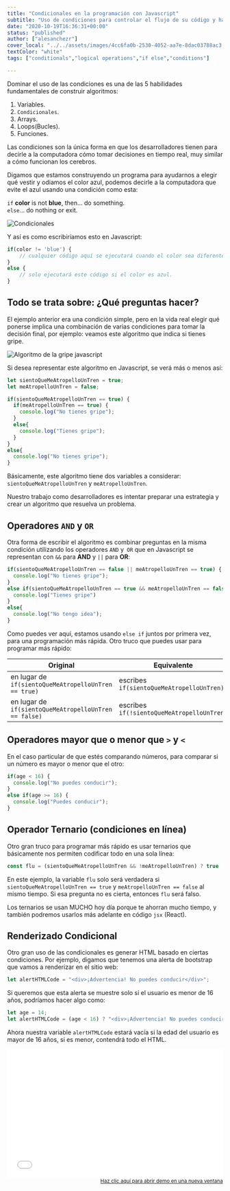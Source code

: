 ```yaml
---
title: "Condicionales en la programación con Javascript"
subtitle: "Uso de condiciones para controlar el flujo de su código y hacer que la computadora obedezca"
date: "2020-10-19T16:36:31+00:00"
status: "published"
author: ["alesanchezr"]
cover_local: "../../assets/images/4cc6fa0b-2530-4052-aa7e-8dac03788ac3.png"
textColor: "white"
tags: ["conditionals","logical operations","if else","conditions"]

---
```


Dominar el uso de las condiciones es una de las 5 habilidades fundamentales de construir algoritmos:

1. Variables.
2. `Condicionales`.
3. Arrays.
4. Loops(Bucles).
5. Funciones.

Las condiciones son la única forma en que los desarrolladores tienen para decirle a la computadora cómo tomar decisiones en tiempo real, muy similar a cómo funcionan los cerebros.

Digamos que estamos construyendo un programa para ayudarnos a elegir qué vestir y odiamos el color azul, podemos decirle a la computadora que evite el azul usando una condición como esta:
  
`if` **color** is not **blue**, then... do something.  
`else`... do nothing or exit.
  
![Condicionales](https://github.com/breatheco-de/content/blob/master/src/assets/images/e73b673e-d744-45a7-a1ed-61a1dae49560.png?raw=true)

Y así es como escribiríamos esto en Javascript:

```js
if(color != 'blue') {
    // cualquier código aquí se ejecutará cuando el color sea diferente del azul.
}
else {
    // solo ejecutará este código si el color es azul.
}
```

## Todo se trata sobre: ¿Qué preguntas hacer?

El ejemplo anterior era una condición simple, pero en la vida real elegir qué ponerse implica una combinación de varias condiciones para tomar la decisión final, por ejemplo: veamos este algoritmo que indica si tienes gripe.

![Algoritmo de la gripe javascript](https://github.com/breatheco-de/content/blob/master/src/assets/images/03ed6b76-0ee0-4b04-bd45-0fb58ae6f800.jpeg?raw=true)

Si desea representar este algoritmo en Javascript, se verá más o menos así:

```js
let sientoQueMeAtropelloUnTren = true;
let meAtropelloUnTren = false;

if(sientoQueMeAtropelloUnTren == true) {
  if(meAtropelloUnTren == true) {
    console.log("No tienes gripe");
  }
  else{
    console.log("Tienes gripe");
  }
}
else{
  console.log("No tienes gripe");
}
```

Básicamente, este algoritmo tiene dos variables a considerar: `sientoQueMeAtropelloUnTren` y `meAtropelloUnTren`.

Nuestro trabajo como desarrolladores es intentar preparar una estrategia y crear un algoritmo que resuelva un problema.

## Operadores `AND` y `OR`

Otra forma de escribir el algoritmo es combinar preguntas en la misma condición utilizando los operadores `AND` y` OR` que en Javascript se representan con `&&` para **AND** y `||` para **OR**:

```js
if(sientoQueMeAtropelloUnTren == false || meAtropelloUnTren == true) {
  console.log("No tienes gripe");
}
else if(sientoQueMeAtropelloUnTren == true && meAtropelloUnTren == false) {
  console.log("Tienes gripe")
}
else{
  console.log("No tengo idea");
}
```

Como puedes ver aquí, estamos usando `else if` juntos por primera vez, para una programación más rápida. Otro truco que puedes usar para programar más rápido:

| Original | Equivalente |
| --- | --- |
| en lugar de `if(sientoQueMeAtropelloUnTren == true)` | escribes `if(sientoQueMeAtropelloUnTren)`  |
| en lugar de `if(sientoQueMeAtropelloUnTren == false)` | escribes `if(!sientoQueMeAtropelloUnTren)` |

## Operadores mayor que o menor que `>` y `<`

En el caso particular de que estés comparando números, para comparar si un número es mayor o menor que el otro:

```js
if(age < 16) {
  console.log("No puedes conducir");
}
else if(age >= 16) {
  console.log("Puedes conducir");
}
```

## Operador Ternario (condiciones en línea)

Otro gran truco para programar más rápido es usar ternarios que básicamente nos permiten codificar todo en una sola línea:

```js
const flu = (sientoQueMeAtropelloUnTren && !meAtropelloUnTren) ? true : false;
```

En este ejemplo, la variable `flu` solo será verdadera si `sientoQueMeAtropelloUnTren == true` y `meAtropelloUnTren == false` al mismo tiempo. Si esa pregunta no es cierta, entonces `flu` será falso.

Los ternarios se usan MUCHO hoy día porque te ahorran mucho tiempo, y también podremos usarlos más adelante en código `jsx` (React).

## Renderizado Condicional

Otro gran uso de las condicionales es generar HTML basado en ciertas condiciones. Por ejemplo, digamos que tenemos una alerta de bootstrap que vamos a renderizar en el sitio web:

```js
let alertHTMLCode = "<div>¡Advertencia! No puedes conducir</div>";
```

Si queremos que esta alerta se muestre solo si el usuario es menor de 16 años, podríamos hacer algo como:

```js
let age = 14;
let alertHTMLCode = (age < 16) ? "<div>¡Advertencia! No puedes conducir</div>" : "";
```

Ahora nuestra variable `alertHTMLCode` estará vacía si la edad del usuario es mayor de 16 años, si es menor, contendrá todo el HTML.

<iframe width="100%" height="300" src="//jsfiddle.net/BreatheCode/bycgsnqt/7/embedded/html,css,js,result" allowfullscreen="allowfullscreen" allowpaymentrequest frameborder="0"></iframe>

<div align="right"><small><a href="//jsfiddle.net/BreatheCode/bycgsnqt/7/embedded/html,css,js,result">Haz clic aquí para abrir demo en una nueva ventana</a></small></div>

